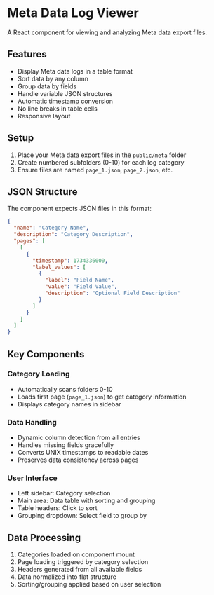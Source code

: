# Meta Data Log Viewer

A React component for viewing and analyzing Meta data export files.

## Features

- Display Meta data logs in a table format
- Sort data by any column
- Group data by fields
- Handle variable JSON structures
- Automatic timestamp conversion
- No line breaks in table cells
- Responsive layout

## Setup

1. Place your Meta data export files in the `public/meta` folder
2. Create numbered subfolders (0-10) for each log category
3. Ensure files are named `page_1.json`, `page_2.json`, etc.

## JSON Structure

The component expects JSON files in this format:

```json
{
  "name": "Category Name",
  "description": "Category Description",
  "pages": [
    [
      {
        "timestamp": 1734336000,
        "label_values": [
          {
            "label": "Field Name",
            "value": "Field Value",
            "description": "Optional Field Description"
          }
        ]
      }
    ]
  ]
}
```

## Key Components

### Category Loading
- Automatically scans folders 0-10
- Loads first page (`page_1.json`) to get category information
- Displays category names in sidebar

### Data Handling
- Dynamic column detection from all entries
- Handles missing fields gracefully
- Converts UNIX timestamps to readable dates
- Preserves data consistency across pages

### User Interface
- Left sidebar: Category selection
- Main area: Data table with sorting and grouping
- Table headers: Click to sort
- Grouping dropdown: Select field to group by

## Data Processing

1. Categories loaded on component mount
2. Page loading triggered by category selection
3. Headers generated from all available fields
4. Data normalized into flat structure
5. Sorting/grouping applied based on user selection
